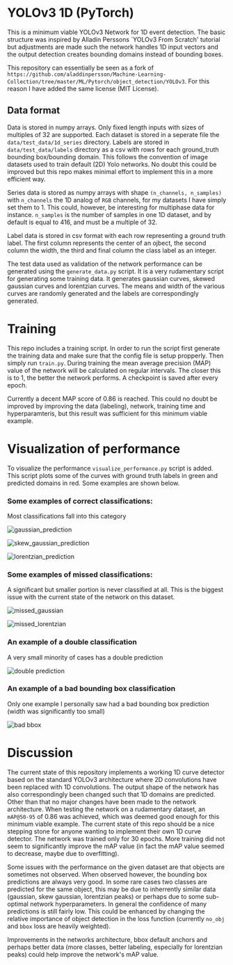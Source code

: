 # YOLOv3 1D (PyTorch)
This is a minimum viable YOLOv3 Network for 1D event detection. The basic structure was inspired by Alladin Perssons `YOLOv3 From Scratch' tutorial but adjustments are made such the network handles 1D input vectors and the output detection creates bounding domains instead of bounding boxes.

This repository can essentially be seen as a fork of `https://github.com/aladdinpersson/Machine-Learning-Collection/tree/master/ML/Pytorch/object_detection/YOLOv3`. For this reason I have added the same license (MIT License).

## Data format
Data is stored in numpy arrays. Only fixed length inputs with sizes of multiples of 32 are supported. Each dataset is stored in a seperate file the `data/test_data/1d_series` directory. Labels are stored in `data/test_data/labels` directory as a csv with rows for each ground_truth bounding box/bounding domain. This follows the convention of image datasets used to train default (2D) Yolo networks. No doubt this could be improved but this repo makes minimal effort to implement this in a more efficient way.

Series data is stored as numpy arrays with shape `(n_channels, n_samples)` with `n_channels` the 1D analog of `RGB` channels, for my datasets I have simply set them to 1. This could, however, be interesting for multiphase data for instance. `n_samples` is the number of samples in one 1D dataset, and by default is equal to 416, and must be a multiple of 32.

Label data is stored in csv format with each row representing a ground truth label.
The first column represents the center of an ojbect, the second column the width, the third and final column the class label as an integer.

The test data used as validation of the network performance can be generated using the `generate_data.py` script. It is a very rudamentary script for generating some training data. It generates gaussian curves, skewed gaussian curves and lorentzian curves. The means and width of the various curves are randomly generated and the labels are correspondingly generated.

# Training
This repo includes a training script. In order to run the script first generate the training data and make sure that the config file is setup propperly. Then simply run `train.py`. During training the mean average precision (MAP) value of the network will be calculated on regular intervals. The closer this is to 1, the better the network performs. A checkpoint is saved after every epoch.

Currently a decent MAP score of 0.86 is reached. This could no doubt be improved by improving the data (labeling), network, training time and hyperparamteris, but this result was sufficient for this minimum viable example.

# Visualization of performance
To visualize the performance `visualize_performance.py` script is added. This script
plots some of the curves with ground truth labels in green and predicted domains in red. Some examples are shown below.

### Some examples of correct classifications:

Most classifications fall into this category

![gaussian_prediction](figures/gaussian_detection.png)

![skew_gaussian_prediction](figures/skew_gaussian_detection.png)

![lorentzian_prediction](figures/lorentzian_detection.png)

### Some examples of missed classifications:

A significant but smaller portion is never classified at all. This is the biggest
issue with the current state of the network on this dataset.

![missed_gaussian](figures/missed_gaussian.png)

![missed_lorentzian](figures/missed_lorentzian.png)

### An example of a double classification

A very small minority of cases has a double prediction

![double prediction](figures/double_prediction.png)

### An example of a bad bounding box classification

Only one example I personally saw had a bad bounding box prediction (width was significantly too small)

![bad bbox](figures/rare_bad_bbox.png)


# Discussion
The current state of this repository implements a working 1D curve detector based on
the standard YOLOv3 architecture where 2D convolutions have been replaced with 1D convolutions. The output shape of the network has also correspondingly been changed such that 1D domains are predicted. Other than that no major changes have been made to the network architecture. When testing the network on a rudamentary dataset, an `mAP@50-95` of 0.86 was achieved, which was deemed good enough for this minimum viable example. The current state of this repo should be a nice stepping stone for anyone wanting to implement their own 1D curve detector. The network was trained only for 30 epochs. More training did not seem to significantly improve the mAP value (in fact the mAP value seemed to decrease, maybe due to overfitting).

Some issues with the performance on the given dataset are that objects are sometimes not observed. When observed however, the bounding box predictions are always very good. In some rare cases two classes are predicted for the same object, this may be due to inherrently similar data (gaussian, skew gaussian, lorentzian peaks) or perhaps due to some sub-optimal network hyperparameters. In general the confidence of many predictions is still fairly low. This could be enhanced by changing the relative importance of object detection in the loss function (currently `no_obj` and `bbox` loss are heavily weighted).

Improvements in the networks architecture, bbox default anchors and perhaps better data (more classes, better labeling, especially for lorentzian peaks) could help improve the network's mAP value.
